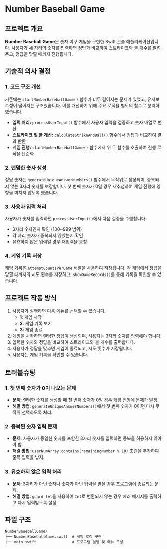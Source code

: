 # Number Baseball Game

## 프로젝트 개요

**Number Baseball Game**은 숫자 야구 게임을 구현한 Swift 콘솔 애플리케이션입니다.
사용자가 세 자리의 숫자를 입력하면 정답과 비교하여 스트라이크와 볼 개수를 알려주고, 정답을 맞힐 때까지 진행됩니다.

## 기술적 의사 결정

### 1. 코드 구조 개선
기존에는 `startNumberBaseballGame()` 함수가 너무 길어지는 문제가 있었고, 유지보수성이 떨어지는 구조였습니다. 이를 개선하기 위해 주요 로직을 별도의 함수로 분리하였습니다.
- **입력 처리:** `processUserInput()` 함수에서 사용자 입력을 검증하고 숫자 배열로 변환
- **스트라이크 및 볼 계산:** `calculateStrikeAndBall()` 함수에서 정답과 비교하여 결과 반환
- **게임 진행:** `startNumberBaseballGame()` 함수에서 위 두 함수를 호출하여 진행 로직을 단순화

### 2. 랜덤한 숫자 생성
정답 숫자는 `generateUniqueAnswerNumbers()` 함수에서 무작위로 생성되며, 중복되지 않는 3자리 숫자를 보장합니다. 
첫 번째 숫자가 0일 경우 재추첨하여 게임 진행에 영향을 미치지 않도록 했습니다.

### 3. 사용자 입력 처리
사용자가 숫자를 입력하면 `processUserInput()`에서 다음 검증을 수행합니다:
- 3자리 숫자인지 확인 (100~999 범위)
- 각 자리 숫자가 중복되지 않았는지 확인
- 유효하지 않은 입력일 경우 재입력을 요청

### 4. 게임 기록 저장
게임 기록은 `attemptCountsPerGame` 배열을 사용하여 저장됩니다. 
각 게임에서 정답을 맞힐 때까지의 시도 횟수를 저장하고, `showGameRecords()`를 통해 기록을 확인할 수 있습니다.

## 프로젝트 작동 방식

1. 사용자가 실행하면 다음 메뉴를 선택할 수 있습니다.
   - **1**: 게임 시작
   - **2**: 게임 기록 보기
   - **3**: 게임 종료
2. 게임을 시작하면 랜덤한 정답이 생성되며, 사용자는 3자리 숫자를 입력해야 합니다.
3. 입력한 숫자와 정답을 비교하여 스트라이크와 볼 개수를 출력합니다.
4. 사용자가 정답을 맞추면 게임이 종료되고, 시도 횟수가 저장됩니다.
5. 사용자는 게임 기록을 확인할 수 있습니다.

## 트러블슈팅

### 1. 첫 번째 숫자가 0이 나오는 문제
- **문제**: 랜덤한 숫자를 생성할 때 첫 번째 숫자가 0일 경우 게임 진행에 문제가 발생.
- **해결 방법**: `generateUniqueAnswerNumbers()`에서 첫 번째 숫자가 0이면 다시 무작위 선택하도록 처리.

### 2. 중복된 숫자 입력 문제
- **문제**: 사용자가 동일한 숫자를 포함한 3자리 숫자를 입력하면 중복을 허용하지 않아야 함.
- **해결 방법**: `userNumArray.contains(remainingNumber % 10)` 조건을 추가하여 중복 입력을 방지.

### 3. 유효하지 않은 입력 처리
- **문제**: 3자리가 아닌 숫자나 숫자가 아닌 입력을 받을 경우 프로그램이 종료되는 문제.
- **해결 방법**: `guard let`을 사용하여 `Int`로 변환되지 않는 경우 에러 메시지를 출력하고 다시 입력받도록 설정.

## 파일 구조
```
NumberBaseballGame/
├── NumberBaseballGame.swift  # 게임 로직 구현
├── main.swift                # 프로그램 실행 및 메뉴 구성
```
